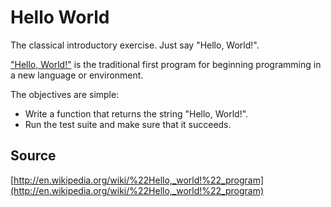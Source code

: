 # Hello World

The classical introductory exercise. Just say "Hello, World!".

["Hello, World!"](http://en.wikipedia.org/wiki/%22Hello,_world!%22_program) is
the traditional first program for beginning programming in a new language
or environment.

The objectives are simple:

- Write a function that returns the string "Hello, World!".
- Run the test suite and make sure that it succeeds.

## Source

[http://en.wikipedia.org/wiki/%22Hello,_world!%22_program](http://en.wikipedia.org/wiki/%22Hello,_world!%22_program)
